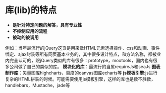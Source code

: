 # 库(lib)的特点

- **是针对特定问题的解答，具有专业性**
- **不控制应用的流程**
- **被动的被调用**

 
 例如：当年最流行的jQuery这货是用来做HTML元素选择操作、css和动画、事件绑定、ajax封装等所有网页基本业务的，其中很多设计特点，和方法名称，都被业内完全认可的，跟jQuery类似的库有很多：prototype，mootools，国内也有很多公司做了自己的类似的库。
**模块化的库**：最流行的当属requireJs和seaJs
**图表制作库**：矢量图库highcharts，百度的canvas图库echarts等
**js模板引擎**:js进行复杂的HTML拼装的时候。可能需要使用js模板引擎，这样的库也是数不胜数，handlebars，Mustache，jade等
